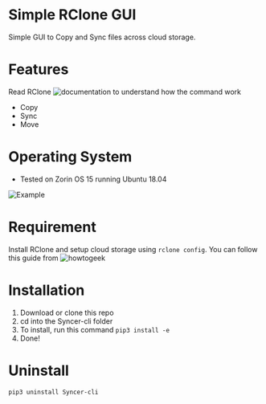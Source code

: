 # Simple RClone GUI

Simple GUI to Copy and Sync files across cloud storage. 

# Features
Read RClone ![documentation](https://rclone.org/#what) to understand how the command work 
- Copy
- Sync
- Move


# Operating System
 - Tested on Zorin OS 15 running Ubuntu 18.04

![Example](https://github.com/devennn/Syncer-cli/blob/master/assets/Peek%202020-06-18%2019-32.gif)

# Requirement

Install RClone and setup cloud storage using ```rclone config```. You can follow this guide from ![howtogeek](https://www.howtogeek.com/451262/how-to-use-rclone-to-back-up-to-google-drive-on-linux/)
 
# Installation
1. Download or clone this repo
2. cd into the Syncer-cli folder
3. To install, run this command ```pip3 install -e```
4. Done!

# Uninstall
```
pip3 uninstall Syncer-cli
```
